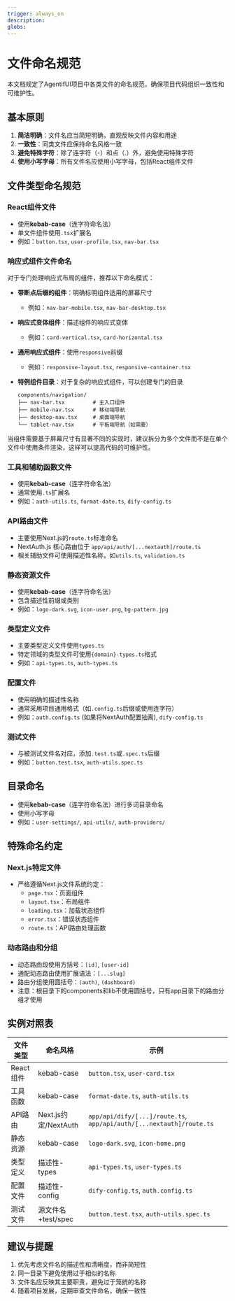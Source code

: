 ```yaml
---
trigger: always_on
description: 
globs: 
---
```

# 文件命名规范

本文档规定了AgentifUI项目中各类文件的命名规范，确保项目代码组织一致性和可维护性。

## 基本原则

1. **简洁明确**：文件名应当简短明确，直观反映文件内容和用途
2. **一致性**：同类文件应保持命名风格一致
3. **避免特殊字符**：除了连字符（-）和点（.）外，避免使用特殊字符
4. **使用小写字母**：所有文件名应使用小写字母，包括React组件文件

## 文件类型命名规范

### React组件文件

- 使用**kebab-case**（连字符命名法）
- 单文件组件使用`.tsx`扩展名
- 例如：`button.tsx`, `user-profile.tsx`, `nav-bar.tsx`

### 响应式组件文件命名

对于专门处理响应式布局的组件，推荐以下命名模式：

- **带断点后缀的组件**：明确标明组件适用的屏幕尺寸
  - 例如：`nav-bar-mobile.tsx`, `nav-bar-desktop.tsx`

- **响应式变体组件**：描述组件的响应式变体
  - 例如：`card-vertical.tsx`, `card-horizontal.tsx`

- **通用响应式组件**：使用`responsive`前缀
  - 例如：`responsive-layout.tsx`, `responsive-container.tsx`

- **特例组件目录**：对于复杂的响应式组件，可以创建专门的目录
  ```
  components/navigation/
  ├── nav-bar.tsx         # 主入口组件
  ├── mobile-nav.tsx      # 移动端导航
  ├── desktop-nav.tsx     # 桌面端导航
  └── tablet-nav.tsx      # 平板端导航（如需要）
  ```

当组件需要基于屏幕尺寸有显著不同的实现时，建议拆分为多个文件而不是在单个文件中使用条件渲染，这样可以提高代码的可维护性。

### 工具和辅助函数文件

- 使用**kebab-case**（连字符命名法）
- 通常使用`.ts`扩展名
- 例如：`auth-utils.ts`, `format-date.ts`, `dify-config.ts`

### API路由文件

- 主要使用Next.js的`route.ts`标准命名
- NextAuth.js 核心路由位于 `app/api/auth/[...nextauth]/route.ts`
- 相关辅助文件可使用描述性名称，如`utils.ts`, `validation.ts`

### 静态资源文件

- 使用**kebab-case**（连字符命名法）
- 包含描述性前缀或类别
- 例如：`logo-dark.svg`, `icon-user.png`, `bg-pattern.jpg`

### 类型定义文件

- 主要类型定义文件使用`types.ts`
- 特定领域的类型文件可使用`{domain}-types.ts`格式
- 例如：`api-types.ts`, `auth-types.ts`

### 配置文件

- 使用明确的描述性名称
- 通常采用项目通用格式（如`.config.ts`后缀或使用连字符）
- 例如：`auth.config.ts` (如果将NextAuth配置抽离), `dify-config.ts`

### 测试文件

- 与被测试文件名对应，添加`.test.ts`或`.spec.ts`后缀
- 例如：`button.test.tsx`, `auth-utils.spec.ts`

## 目录命名

- 使用**kebab-case**（连字符命名法）进行多词目录命名
- 使用小写字母
- 例如：`user-settings/`, `api-utils/`, `auth-providers/`

## 特殊命名约定

### Next.js特定文件

- 严格遵循Next.js文件系统约定：
  - `page.tsx`：页面组件
  - `layout.tsx`：布局组件
  - `loading.tsx`：加载状态组件
  - `error.tsx`：错误状态组件
  - `route.ts`：API路由处理函数

### 动态路由和分组

- 动态路由段使用方括号：`[id]`, `[user-id]`
- 通配动态路由使用扩展语法：`[...slug]`
- 路由分组使用圆括号：`(auth)`, `(dashboard)`
- 注意：根目录下的components和lib不使用圆括号，只有app目录下的路由分组才使用

## 实例对照表

| 文件类型 | 命名风格 | 示例 |
|---|---|---|
| React组件 | kebab-case | `button.tsx`, `user-card.tsx` |
| 工具函数 | kebab-case | `format-date.ts`, `auth-utils.ts` |
| API路由 | Next.js约定/NextAuth | `app/api/dify/[...]/route.ts`, `app/api/auth/[...nextauth]/route.ts` |
| 静态资源 | kebab-case | `logo-dark.svg`, `icon-home.png` |
| 类型定义 | 描述性-types | `api-types.ts`, `user-types.ts` |
| 配置文件 | 描述性-config | `dify-config.ts`, `auth.config.ts` |
| 测试文件 | 源文件名+test/spec | `button.test.tsx`, `auth-utils.spec.ts` |

## 建议与提醒

1. 优先考虑文件名的描述性和清晰度，而非简短性
2. 同一目录下避免使用过于相似的名称
3. 文件名应反映其主要职责，避免过于笼统的名称
4. 随着项目发展，定期审查文件命名，确保一致性
